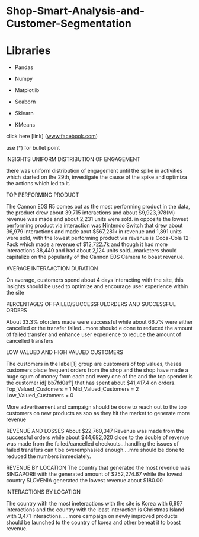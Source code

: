 # Shop-Smart-Analysis-and-Customer-Segmentation
#   Libraries
* Pandas
  
* Numpy
  
* Matplotlib
  
* Seaborn
  
* Sklearn
  
* KMeans
  
click here [link] (www.facebook.com)

use (*) for bullet point



INSIGHTS
UNIFORM DISTRIBUTION OF ENGAGEMENT

there was uniform distribution of engagement until the spike in activities which started on the 29th, investigate the cause of the spike and optimiza the actions which led to it.

TOP PERFORMING PRODUCT

The Cannon E0S R5 comes out as the most performing product in the data, the product drew about 39,715 interactions and about $9,923,978(M) revenue was made and about 2,231 units were sold. in opposite the lowest performing product via interaction was Nintendo Switch that drew about 36,979 interactions and made aout $567,281k in revenue and 1,891 units were sold, with the lowest performing product via revenue is Coca-Cola 12-Pack which made a revenue of $12,722.7k and though it had more interactions 38,440 and had about 2,124 units sold...marketers should capitalize on the popularity of the Cannon E0S Camera to boast revenue.

AVERAGE INTERAACTION DURATION

On average, customers spend about 4 days interacting with the site, this insights should be used to optimize and encourage user experience within the site

PERCENTAGES OF FAILED/SUCCESSFULORDERS AND SUCCESSFUL ORDERS

About 33.3% oforders made were successful while about 66.7% were either cancelled or the transfer failed...more shoukd e done to reduced the amount of failed transfer and enhance user experience to reduce the amount of cancelled transfers

LOW VALUED AND HIGH VALUED CUSTOMERS

The customers in the label[1] group are customers of top values, theses customers place frequent orders from the shop and the shop have made a huge sgum of money from each and every one of the and the top spender is the customer id['bb7fd0af'] that has spent about $41,417.4 on orders. Top_Valued_Customers = 1 Mid_Valued_Customers = 2 Low_Valued_Customers = 0

More advertisement and campaign should be done to reach out to the top customers on new products as soo as they hit the market to generate more revenue

REVENUE AND LOSSES About $22,760,347 Revenue was made from the successful orders while about $44,682,020 close to the double of revenue was made from the failed/cancelled checkouts...handling the issues of failed transfers can't be overemphasied enough....mre should be done to reduced the numbers immediately.

REVENUE BY LOCATION The country that generated the most revenue was SINGAPORE with the generated amount of $252,274.67 while the lowest country SLOVENIA generated the lowest revenue about $180.00

INTERACTIONS BY LOCATION

The country with the most ineteractions with the site is Korea with 6,997 interactions and the country with the least interaction is Christmas Island with 3,471 interactions.....more campaign on newly improved products should be launched to the country of korea and other beneat it to boast revenue.
